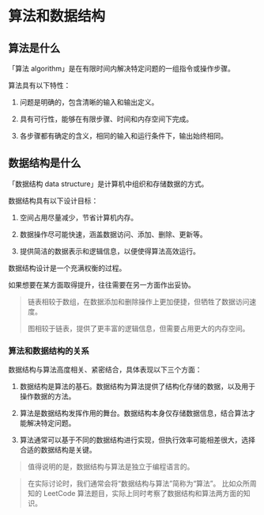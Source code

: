 # 算法和数据结构

## 算法是什么

「算法 algorithm」是在有限时间内解决特定问题的一组指令或操作步骤。

算法具有以下特性：

1. 问题是明确的，包含清晰的输入和输出定义。

2. 具有可行性，能够在有限步骤、时间和内存空间下完成。

3. 各步骤都有确定的含义，相同的输入和运行条件下，输出始终相同。

## 数据结构是什么

「数据结构 data structure」是计算机中组织和存储数据的方式。

数据结构具有以下设计目标：

1. 空间占用尽量减少，节省计算机内存。

2. 数据操作尽可能快速，涵盖数据访问、添加、删除、更新等。

3. 提供简洁的数据表示和逻辑信息，以便使得算法高效运行。

数据结构设计是一个充满权衡的过程。

如果想要在某方面取得提升，往往需要在另一方面作出妥协。

> 链表相较于数组，在数据添加和删除操作上更加便捷，但牺牲了数据访问速度。
> 
> 图相较于链表，提供了更丰富的逻辑信息，但需要占用更大的内存空间。

### 算法和数据结构的关系

数据结构与算法高度相关、紧密结合，具体表现以下三个方面：

1. 数据结构是算法的基石。数据结构为算法提供了结构化存储的数据，以及用于操作数据的方法。

2. 算法是数据结构发挥作用的舞台。数据结构本身仅存储数据信息，结合算法才能解决特定问题。

3. 算法通常可以基于不同的数据结构进行实现，但执行效率可能相差很大，选择合适的数据结构是关键。

> 值得说明的是，数据结构与算法是独立于编程语言的。

> 在实际讨论时，我们通常会将“数据结构与算法”简称为“算法”。
> 比如众所周知的 LeetCode 算法题目，实际上同时考察了数据结构和算法两方面的知识。
